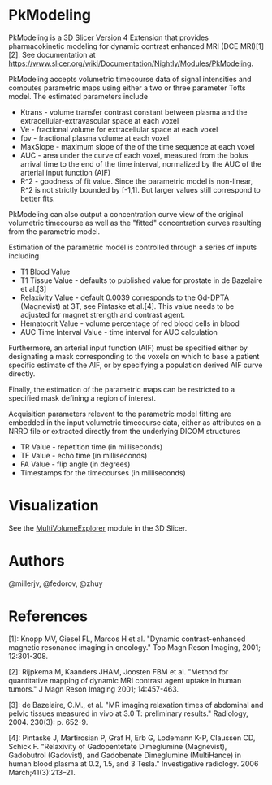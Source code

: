 # PkModeling
PkModeling is a [3D Slicer Version 4](http://www.slicer.org) Extension that provides pharmacokinetic modeling for dynamic contrast enhanced MRI (DCE MRI)[1][2]. See documentation at https://www.slicer.org/wiki/Documentation/Nightly/Modules/PkModeling.

PkModeling accepts volumetric timecourse data of signal intensities and computes parametric maps using either a two or three parameter Tofts model. The estimated parameters include

* Ktrans - volume transfer contrast constant between plasma and the extracellular-extravascular space at each voxel
* Ve - fractional volume for extracellular space at each voxel
* fpv - fractional plasma volume at each voxel
* MaxSlope - maximum slope of the of the time sequence at each voxel
* AUC - area under the curve of each voxel, measured from the bolus arrival time to the end of the time interval, normalized by the AUC of the arterial input function (AIF)
* R^2 - goodness of fit value. Since the parametric model is non-linear, R^2 is not strictly bounded by [-1,1]. But larger values still correspond to better fits.

PkModeling can also output a concentration curve view of the original volumetric timecourse as well as the "fitted" concentration curves resulting from the parametric model.

Estimation of the parametric model is controlled through a series of inputs including

* T1 Blood Value
* T1 Tissue Value - defaults to published value for prostate in de Bazelaire et al.[3]
* Relaxivity Value - default 0.0039 corresponds to the Gd-DPTA (Magnevist) at 3T, see Pintaske et al.[4]. This value needs to be adjusted for magnet strength and contrast agent.
* Hematocrit Value - volume percentage of red blood cells in blood
* AUC Time Interval Value - time interval for AUC calculation

Furthermore, an arterial input function (AIF) must be specified either by designating a mask corresponding to the voxels on which to base a patient specific estimate of the AIF, or by specifying a population derived AIF curve directly.

Finally, the estimation of the parametric maps can be restricted to a specified mask defining a region of interest.

Acquisition parameters relevent to the parametric model fitting are embedded in the input volumetric timecourse data, either as attributes on a NRRD file or extracted directly from the underlying DICOM structures

* TR Value - repetition time (in milliseconds)
* TE Value - echo time (in milliseconds)
* FA Value - flip angle (in degrees)
* Timestamps for the timecourses (in milliseconds)

# Visualization
See the [MultiVolumeExplorer](ttps://github.com/fedorov/MultiVolumeExplorer) module in the 3D Slicer.

# Authors
@millerjv, @fedorov, @zhuy

# References
[1]: Knopp MV, Giesel FL, Marcos H et al. "Dynamic contrast-enhanced magnetic resonance imaging in oncology." Top Magn Reson Imaging, 2001; 12:301-308.

[2]: Rijpkema M, Kaanders JHAM, Joosten FBM et al. "Method for quantitative mapping of dynamic MRI contrast agent uptake in human tumors." J Magn Reson Imaging 2001; 14:457-463.

[3]: de Bazelaire, C.M., et al. "MR imaging relaxation times of abdominal and pelvic tissues measured in vivo at 3.0 T: preliminary results." Radiology, 2004. 230(3): p. 652-9.

[4]: Pintaske J, Martirosian P, Graf H, Erb G, Lodemann K-P, Claussen CD, Schick F. "Relaxivity of Gadopentetate Dimeglumine (Magnevist), Gadobutrol (Gadovist), and Gadobenate Dimeglumine (MultiHance) in human blood plasma at 0.2, 1.5, and 3 Tesla." Investigative radiology. 2006 March;41(3):213–21.

